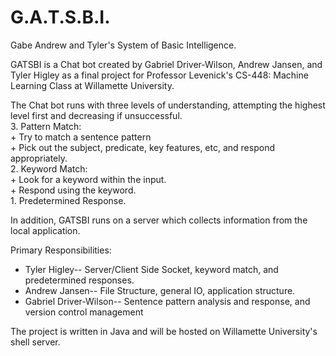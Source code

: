 G.A.T.S.B.I.
======

Gabe Andrew and Tyler's System of Basic Intelligence.

GATSBI is a Chat bot created by Gabriel Driver-Wilson, Andrew Jansen, and Tyler Higley as a final project for Professor Levenick's CS-448: Machine Learning Class at Willamette University.

The Chat bot runs with three levels of understanding, attempting the highest level first and decreasing if unsuccessful.  
	3. Pattern Match:  
	+ Try to match a sentence pattern  
	+ Pick out the subject, predicate, key features, etc, and respond appropriately.  
	2. Keyword Match:  
	+ Look for a keyword within the input.  
	+ Respond using the keyword.  
	1. Predetermined Response.
	
In addition, GATSBI runs on a server which collects information from the local application.

Primary Responsibilities: 
+ Tyler Higley-- Server/Client Side Socket, keyword match, and predetermined responses.  
+ Andrew Jansen-- File Structure, general IO, application structure.  
+ Gabriel Driver-Wilson-- Sentence pattern analysis and response, and version control management
	
The project is written in Java and will be hosted on Willamette University's shell server.